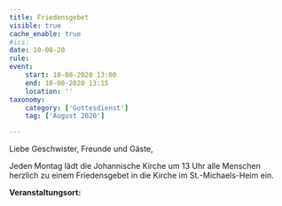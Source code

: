 ```yaml
---
title: Friedensgebet
visible: true
cache_enable: true
#ics: 
date: 10-08-20
rule: 
event:
	start: 10-08-2020 13:00
	end: 10-08-2020 13:15
	location: ''
taxonomy:
	category: ['Gottesdienst']
	tag: ['August 2020']

---
```

Liebe Geschwister, Freunde und Gäste,

Jeden Montag lädt die Johannische Kirche um 13 Uhr alle Menschen herzlich zu einem Friedensgebet in die Kirche im St.-Michaels-Heim ein.



**Veranstaltungsort:** 

